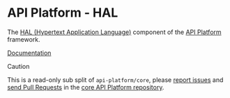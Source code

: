 # API Platform - HAL 

The [HAL (Hypertext Application Language)](https://stateless.group/hal_specification.html) component of the [API Platform](https://api-platform.com) framework.

[Documentation](https://api-platform.com/docs/core/content-negotiation/)

> [!CAUTION]
>
> This is a read-only sub split of `api-platform/core`, please
> [report issues](https://github.com/api-platform/core/issues) and
> [send Pull Requests](https://github.com/api-platform/core/pulls)
> in the [core API Platform repository](https://github.com/api-platform/core).
